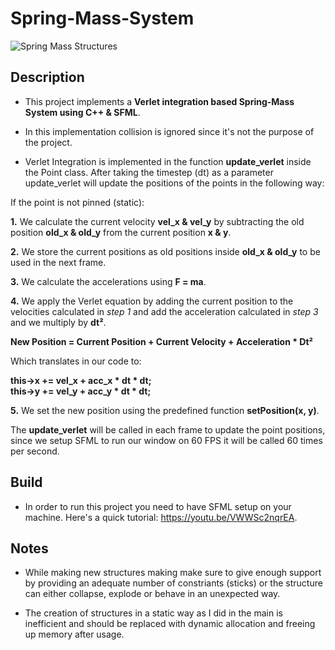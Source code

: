 # Spring-Mass-System
![Spring Mass Structures](https://github.com/ChadiHamrouni/Spring-Mass-System/assets/69485266/e295b348-d7c2-436f-b281-a8cded1e1f26)

## Description
* This project implements a **Verlet integration based Spring-Mass System using C++ & SFML**.

* In this implementation collision is ignored since it's not the purpose of the project.

* Verlet Integration is implemented in the function **update_verlet** inside the Point class. After taking the timestep (dt) as a parameter update_verlet will update the positions of the points in the following way:

If the point is not pinned (static):

**1.** We calculate the current velocity **vel_x & vel_y** by subtracting the old position **old_x & old_y** from the current position **x & y**.

**2.** We store the current positions as old positions inside **old_x & old_y** to be used in the next frame.

**3.** We calculate the accelerations using **F = ma**.

**4.** We apply the Verlet equation by adding the current position to the velocities calculated in *step 1* and add the acceleration calculated in *step 3* and we multiply by **dt²**.

**New Position = Current Position + Current Velocity + Acceleration * Dt²**

Which translates in our code to:

**this->x += vel_x + acc_x * dt * dt;<br>
this->y += vel_y + acc_y * dt * dt;**

**5.** We set the new position using the predefined function **setPosition(x, y)**.

The **update_verlet** will be called in each frame to update the point positions, since we setup SFML to run our window on 60 FPS it will be called 60 times per second.

## Build
* In order to run this project you need to have SFML setup on your machine.
Here's a quick tutorial: https://youtu.be/VWWSc2nqrEA.

## Notes
* While making new structures making make sure to give enough support by providing an adequate number of constriants (sticks) or the structure can either collapse, explode or behave in an unexpected way.

* The creation of structures in a static way as I did in the main is inefficient and should be replaced with dynamic allocation and freeing up memory after usage. 
